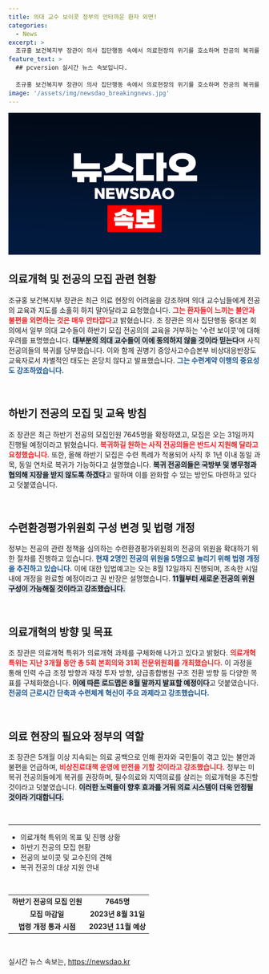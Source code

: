 ```yaml
---
title: 의대 교수 보이콧 정부의 안타까운 환자 외면!
categories:
  - News
excerpt: >
  조규홍 보건복지부 장관이 의사 집단행동 속에서 의료현장의 위기를 호소하며 전공의 복귀를 촉구했다. 의료개혁을 위한 로드맵 발표도 예고된 가운데, 환자들의 불안을 덜기 위한 대책이 시급하다. 클릭하여 자세한 내용을 확인하세요!
feature_text: >
  ## pcversion 실시간 뉴스 속보입니다.

  조규홍 보건복지부 장관이 의사 집단행동 속에서 의료현장의 위기를 호소하며 전공의 복귀를 촉구했다. 의료개혁을 위한 로드맵 발표도 예고된 가운데, 환자들의 불안을 덜기 위한 대책이 시급하다. 클릭하여 자세한 내용을 확인하세요!
image: '/assets/img/newsdao_breakingnews.jpg'
---
```


<p><img src="/assets/img/newsdao_breakingnews.jpg" alt="pcversion 속보" /></p>

<h2 data-ke-size="size26">의료개혁 및 전공의 모집 관련 현황</h2>

<p data-ke-size="size16">
조규홍 보건복지부 장관은 최근 의료 현장의 어려움을 강조하며 의대 교수님들에게 전공의 교육과 지도를 소홀히 하지 말아달라고 요청했습니다. <b><span style="color: #ee2323;">그는 환자들이 느끼는 불안과 불편을 외면하는 것은 매우 안타깝다</span></b>고 밝혔습니다. 조 장관은 의사 집단행동 중대본 회의에서 일부 의대 교수들이 하반기 모집 전공의의 교육을 거부하는 '수련 보이콧'에 대해 우려를 표명했습니다. <b><span style="background-color: #21538527;">대부분의 의대 교수들이 이에 동의하지 않을 것이라 믿는다</span></b>며 사직 전공의들의 복귀를 당부했습니다. 
이와 함께 권병기 중앙사고수습본부 비상대응반장도 교육자로서 차별적인 태도는 온당치 않다고 발표했습니다. <b><span style="color: #1a5490;">그는 수련계약 이행의 중요성도 강조하였습니다.</span></b>
<p data-ke-size="size16">&nbsp;</p>

<h2 data-ke-size="size26">하반기 전공의 모집 및 교육 방침</h2>

<p data-ke-size="size16">
조 장관은 최근 하반기 전공의 모집인원 7645명을 확정하였고, 모집은 오는 31일까지 진행될 예정이라고 밝혔습니다. <b><span style="color: #ee2323;">복귀하길 원하는 사직 전공의들은 반드시 지원해 달라고 요청했습니다.</span></b> 또한, 올해 하반기 모집은 수련 특례가 적용되어 사직 후 1년 이내 동일 과목, 동일 연차로 복귀가 가능하다고 설명했습니다. <b><span style="background-color: #21538527;">복귀 전공의들은 국방부 및 병무청과 협의해 지장을 받지 않도록 하겠다</span></b>고 말하며 이를 완화할 수 있는 방안도 마련하고 있다고 덧붙였습니다.
<p data-ke-size="size16">&nbsp;</p>

<h2 data-ke-size="size26">수련환경평가위원회 구성 변경 및 법령 개정</h2>

<p data-ke-size="size16">
정부는 전공의 관련 정책을 심의하는 수련환경평가위원회의 전공의 위원을 확대하기 위한 절차를 진행하고 있습니다. <b><span style="color: #1a5490;">현재 2명인 전공의 위원을 5명으로 늘리기 위해 법령 개정을 추진하고 있습니다.</span></b> 이에 대한 입법예고는 오는 8월 12일까지 진행되며, 조속한 시일 내에 개정을 완료할 예정이라고 권 반장은 설명했습니다. <b><span style="background-color: #21538527;">11월부터 새로운 전공의 위원 구성이 가능해질 것이라고 강조했습니다.</span></b>
<p data-ke-size="size16">&nbsp;</p>

<h2 data-ke-size="size26">의료개혁의 방향 및 목표</h2>

<p data-ke-size="size16">
조 장관은 의료개혁 특위가 의료개혁 과제를 구체화해 나가고 있다고 밝혔다. <b><span style="color: #ee2323;">의료개혁 특위는 지난 3개월 동안 총 5회 본회의와 31회 전문위원회를 개최했습니다.</span></b> 이 과정을 통해 인력 수급 조정 방향과 재정 투자 방향, 상급종합병원 구조 전환 방향 등 다양한 목표를 구체화했습니다. <b><span style="background-color: #21538527;">이에 따른 로드맵은 8월 말까지 발표할 예정이다</span></b>고 덧붙였습니다. <b><span style="color: #1a5490;">전공의 근로시간 단축과 수련체계 혁신이 주요 과제라고 강조했습니다.</span></b>
<p data-ke-size="size16">&nbsp;</p>

<h2 data-ke-size="size26">의료 현장의 필요와 정부의 역할</h2>

<p data-ke-size="size16">
조 장관은 5개월 이상 지속되는 의료 공백으로 인해 환자와 국민들이 겪고 있는 불안과 불편을 언급하며, <b><span style="color: #ee2323;">비상진료대책 운영에 만전을 기할 것이라고 강조했습니다.</span></b> 정부는 미복귀 전공의들에게 복귀를 권장하며, 필수의료와 지역의료를 살리는 의료개혁을 추진할 것이라고 덧붙였습니다. <b><span style="background-color: #21538527;">이러한 노력들이 향후 효과를 거둬 의료 시스템이 더욱 안정될 것이라 기대합니다.</span></b>
<p data-ke-size="size16">&nbsp;</p>

<hr>

<ul>
 <li>의료개혁 특위의 목표 및 진행 상황</li>
 <li>하반기 전공의 모집 현황</li>
 <li>전공의 보이콧 및 교수진의 견해</li>
 <li>복귀 전공의 대상 지원 안내</li>
</ul>

<p data-ke-size="size16">&nbsp;</p>

<table style="width: 100%;">
 <tr>
  <td style="text-align: center; height: 17px;"><b>하반기 전공의 모집 인원</b></td>
  <td style="text-align: center; height: 17px;"><b>7645명</b></td>
 </tr>
 <tr>
  <td style="text-align: center; height: 17px;"><b>모집 마감일</b></td>
  <td style="text-align: center; height: 17px;"><b>2023년 8월 31일</b></td>
 </tr>
 <tr>
  <td style="text-align: center; height: 17px;"><b>법령 개정 통과 시점</b></td>
  <td style="text-align: center; height: 17px;"><b>2023년 11월 예상</b></td>
 </tr>
</table>

<p data-ke-size="size16">&nbsp;</p>
실시간 뉴스 속보는, <a href="https://newsdao.kr" rel="dofollow">https://newsdao.kr</a>


